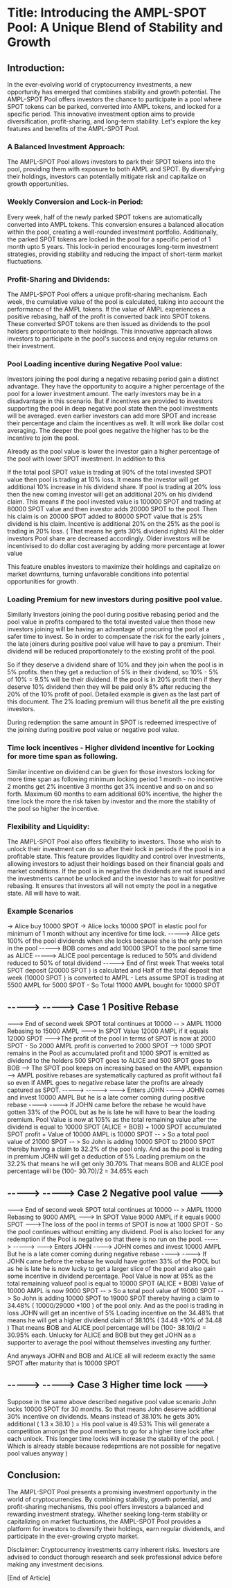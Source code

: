 # Title: Introducing the AMPL-SPOT Pool: A Unique Blend of Stability and Growth

## Introduction:

In the ever-evolving world of cryptocurrency investments, a new opportunity has emerged that combines stability and growth potential. The AMPL-SPOT Pool offers investors the chance to participate in a pool where SPOT tokens can be parked, converted into AMPL tokens, and locked for a specific period. This innovative investment option aims to provide diversification, profit-sharing, and long-term stability. Let's explore the key features and benefits of the AMPL-SPOT Pool.

### A Balanced Investment Approach:

The AMPL-SPOT Pool allows investors to park their SPOT tokens into the pool, providing them with exposure to both AMPL and SPOT. By diversifying their holdings, investors can potentially mitigate risk and capitalize on growth opportunities.

### Weekly Conversion and Lock-in Period:

Every week, half of the newly parked SPOT tokens are automatically converted into AMPL tokens. This conversion ensures a balanced allocation within the pool, creating a well-rounded investment portfolio. Additionally, the parked SPOT tokens are locked in the pool for a specific period of 1 month upto 5 years. This lock-in period encourages long-term investment strategies, providing stability and reducing the impact of short-term market fluctuations.

### Profit-Sharing and Dividends:

The AMPL-SPOT Pool offers a unique profit-sharing mechanism. Each week, the cumulative value of the pool is calculated, taking into account the performance of the AMPL tokens. If the value of AMPL experiences a positive rebasing, half of the profit is converted back into SPOT tokens. These converted SPOT tokens are then issued as dividends to the pool holders proportionate to their holdings. This innovative approach allows investors to participate in the pool's success and enjoy regular returns on their investment.

### Pool Loading incentive during Negative Pool value:

Investors joining the pool during a negative rebasing period gain a distinct advantage. They have the opportunity to acquire a higher percentage of the pool for a lower investment amount. The early investors may be in a disadvantage in this scenario. But if incentives are provided to investors supporting the pool in deep negative pool state then the pool investments will be averaged. even earlier investors can add more SPOT and increase their percentage and claim the incentives as well. It will work like dollar cost averaging. The deeper the pool goes negative the higher has to be the incentive to join the pool. 

Already as the pool value is lower the investor gain a higher percentage of the pool with lower SPOT investment. In addition to this 

If the total pool SPOT value is trading at 90% of the total invested SPOT value  then pool is trading at 10% loss. It means the investor will get additional 10% increase in his dividend share.
If pool is trading at 20% loss then the new coming investor will get an additional 20% on his dividend claim. This means if the pool invested value is 100000 SPOT and trading at 80000 SPOT value and then investor adds 20000 SPOT to the pool. Then his claim is on 20000 SPOT added to 80000 SPOT value that is 25% dividend is his claim. Incentive is additional 20% on the 25% as the pool is trading in 20% loss. ( That means he gets 30% dividend rights) All the older investors Pool share are decreased accordingly. Older investors will be incentivised to do dollar cost averaging by adding more percentage at lower value 

This feature enables investors to maximize their holdings and capitalize on market downturns, turning unfavorable conditions into potential opportunities for growth.

### Loading Premium for new investors during positive pool value. 
Similarly Investors joining the pool during positive rebasing period and the pool value in profits compared to the total invested value then those new investors joining will be having an advantage of procuring the pool at a safer time to invest. So in order to compensate the risk for the early joiners , the late joiners during positive pool value will have to pay a premium. Their dividend will be reduced proportionately to the existing profit of the pool.

So if they deserve a dividend share of 10% and they join when the pool is in 5% profits. then they get a reduction of 5% in their dividend, so 10% - 5% of 10% = 9.5% will be their dividend. 
If the pool is in 20% profit then if they deserve 10% dividend then they will be paid only 8% after reducing the 20% of the 10% profit of pool. Detailed example is given as the last part of this document. The 2% loading premium will thus benefit all the pre existing investors.

During redemption the same amount in SPOT is redeemed irrespective of the joining during positive pool value or negative pool value. 

### Time lock incentives - Higher dividend incentive for Locking for more time span as following.
Similar incentive on dividend can be given for those investors locking for more time span as following
minimum locking period 1 month - no incentive
2 months get 2% incentive
3 months get 3% incentive
and so on and so forth. Maximum 60 months to earn additional 60% incentive, the higher the time lock the more the risk taken by investor and the more the stability of the pool so higher the incentive.

### Flexibility and Liquidity:

The AMPL-SPOT Pool also offers flexibility to investors. Those who wish to unlock their investment can do so after their lock in periods if the pool is in a profitable state. This feature provides liquidity and control over investments, allowing investors to adjust their holdings based on their financial goals and market conditions. If the pool is in negative the dividends are not issued and the investments cannot be unlocked and the investor has to wait for positive rebasing. It ensures that investors all will not empty the pool in a negative state. All will have to wait. 

### Example Scenarios
-> Alice buy 10000 SPOT 
-> Alice locks 10000 SPOT in elastic pool for minimum of 1 month without any incentive for time lock. 
-----> Alice  gets 100% of the pool dividends when she locks because she is the only person in the pool
-----> BOB comes and add 10000 SPOT to the pool same time as ALICE
-----> ALICE pool percentage is reduced to 50% and dividend reduced to 50% of total dividend
-----> End of first week That weeks total SPOT deposit (20000 SPOT ) is calculated and Half of the total deposit that week  (10000 SPOT ) is converted to AMPL  - Lets assume SPOT is trading at 5500 AMPL for 5000 SPOT - So Total 11000 AMPL bought for 10000 SPOT 

## -----> ----->  Case 1  Positive Rebase 
---> End of second week SPOT total continues at 10000 -- > AMPL 11000 Rebasing to 15000 AMPL --->  In SPOT Value 12000 AMPL if it equals 12000 SPOT --->The profit of the pool in terms of SPOT is now at 2000 SPOT - So  2000 AMPL profit is converted to 2000 SPOT --> 1000 SPOT remains in the Pool as accumulated profit and 1000 SPOT is emitted as dividend to the holders 500 SPOT goes to ALICE and 500 SPOT goes to BOB --> The SPOT pool keeps on increasing based on the AMPL expansion --> AMPL positive rebases are systematically captured as profit without fail so even if AMPL goes to negative rebase later the profits are already captured as SPOT. 
-----> -----> ---> Enters JOHN ---->  JOHN comes and invest 10000 AMPL But he is a late comer coming during positive rebase ----> ---->  If JOHN came before the rebase he would have gotten 33% of the POOL but as he is late he will have to bear the loading premium. Pool Value is now at 105% as the total remaining value after the dividend is equal to 10000 SPOT (ALICE + BOB) + 1000 SPOT accumulated SPOT profit + Value of 10000 AMPL is 10000 SPOT -- > So a total pool value of 21000 SPOT -- >  So John is adding 10000 SPOT to 21000 SPOT thereby having a claim to 32.2% of the pool only. And as the pool is trading in premium JOHN will get a deduction of 5% Loading premium on the 32.2% that means he will get only 30.70% That means BOB and ALICE pool percentage will be (100- 30.70)/2 = 34.65% each 

## -----> ----->  Case 2  Negative pool value ---> 
---> End of second week SPOT total continues at 10000 -- > AMPL 11000 Rebasing to 9000 AMPL --->  In SPOT Value 9000 AMPL if it equals 9000 SPOT --->The loss of the pool in terms of SPOT is now at 1000 SPOT - So  the pool continues without emitting any dividend. Pool is also locked for any redemption if the Pool is negative so that there is no run on the pool. 
-----> -----> ---> Enters JOHN ---->  JOHN comes and invest 10000 AMPL But he is a late comer coming during negative rebase ----> ---->  If JOHN came before the rebase he would have gotten 33% of the POOL but as he is late he is now lucky to get a larger slice of the pool and also gain some incentive in dividend percentage. Pool Value is now at 95% as the total remaining valueof pool is equal to 10000 SPOT (ALICE + BOB) Value of 10000 AMPL is now 9000 SPOT -- > So a total pool value of 19000 SPOT -- >  So John is adding 10000 SPOT to 19000 SPOT thereby having a claim to 34.48% ( 10000/29000 *100 ) of the pool only. And as the pool is trading in loss JOHN will get an incentive of 5% Loading incentive on the 34.48% that means he will get a higher dividend claim of  38.10%  ( 34.48 +10% of 34.48 ) That means BOB and ALICE pool percentage will be (100- 38.10)/2 = 30.95% each. Unlucky for ALICE and BOB but they get JOHN as a supporter to average the pool without themselves investing any further.

And anyways JOHN and BOB and ALICE all will redeem exactly the same SPOT after maturity that is 10000 SPOT

## -----> ----->  Case 3 Higher time lock ---> 
Suppose in the same above described negative pool value scenario John locks 10000 SPOT for 30 months. 
So that means John deserve additional 30% incentive on dividends. Means instead of 38.10% he gets 30% additional ( 1.3 x 38.10 ) = His pool value is 49.53% This will generate a competition amongst the pool members to go for a higher time lock after each unlock. This longer time locks will increase the stability of the pool. ( Which is already stable because redepmtions are not possible for negative pool values anyway ) 

## Conclusion:

The AMPL-SPOT Pool presents a promising investment opportunity in the world of cryptocurrencies. By combining stability, growth potential, and profit-sharing mechanisms, this pool offers investors a balanced and rewarding investment strategy. Whether seeking long-term stability or capitalizing on market fluctuations, the AMPL-SPOT Pool provides a platform for investors to diversify their holdings, earn regular dividends, and participate in the ever-growing crypto market.

Disclaimer: Cryptocurrency investments carry inherent risks. Investors are advised to conduct thorough research and seek professional advice before making any investment decisions.

[End of Article]
